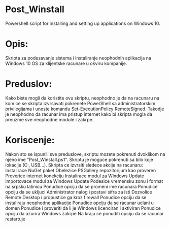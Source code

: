 # Post_Winstall
Powershell script for installing and setting up applications on Windows 10.

# Opis: 
Skripta za podesavanje sistema i instaliranje neophodnih aplikacija
na Windows 10 OS za klijentske racunare u okviru kompanije.

# Preduslov:
Kako biste mogli da koristite ovu skriptu, neophodno je da na racunaru
na kom ce se skripta izvrsavati pokrenete PowerShell sa administratorskim
privilegijama i uneste komandu Set-ExecutionPolicy RemoteSigned.
Takodje je neophodno da racunar ima pristup internet kako bi skripta mogla
da preuzme sve neophodne module i zakrpe.

# Koriscenje:
Nakon sto se ispunili sve preduslove, skriptu mozete pokrenuti dvoklikom
na njeno ime "Post_Winstall.ps1". Skriptu je moguce pokrenuti sa bilo koje
lokacije (C:\, USB...). 
Skripta ce izvrsiti sledece akcije na racunaru: 
Instalirace NuGet paket 
Obelezice PSGallery repozitorijum kao proveren 
Proverice internet konekciju
Instalirace modul za Windows Update
Importovace modul za Windows Update
Podesice vremensku zonu i format na srpsku latinicu
Ponudice opciju da se promeni ime racunara
Ponudice opciju da se ukljuci Administrator nalog i postavi sifra za isti
Dozvolice Remote Desktop i propustice ga kroz firewall
Ponudice opciju da se instaliraju neophodne aplikacije
Ponudice opciju da se racunar uclani u domen
Ponudice i proveriti da li je Windows licenciran i aktiviran
Ponudice opciju da azurira Windows zakrpe
Na kraju ce ponuditi opciju da se racunar restartuje
